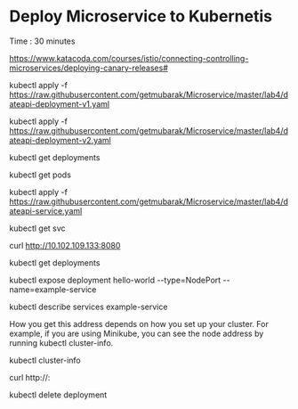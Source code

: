 # Deploy Microservice to Kubernetis  #
Time : 30 minutes

https://www.katacoda.com/courses/istio/connecting-controlling-microservices/deploying-canary-releases#

kubectl apply -f https://raw.githubusercontent.com/getmubarak/Microservice/master/lab4/dateapi-deployment-v1.yaml

kubectl apply -f https://raw.githubusercontent.com/getmubarak/Microservice/master/lab4/dateapi-deployment-v2.yaml

kubectl get deployments

kubectl get pods

kubectl apply -f https://raw.githubusercontent.com/getmubarak/Microservice/master/lab4/dateapi-service.yaml

kubectl get svc

curl http://10.102.109.133:8080




kubectl get deployments

kubectl expose deployment hello-world --type=NodePort --name=example-service

kubectl describe services example-service

<Make a note of the NodePort value for the service.>

How you get this address depends on how you set up your cluster. For example, if you are using Minikube, you can see the node address by running kubectl cluster-info.

kubectl cluster-info

curl http://<public-node-ip>:<node-port>
  
  
kubectl delete deployment <name>

  
